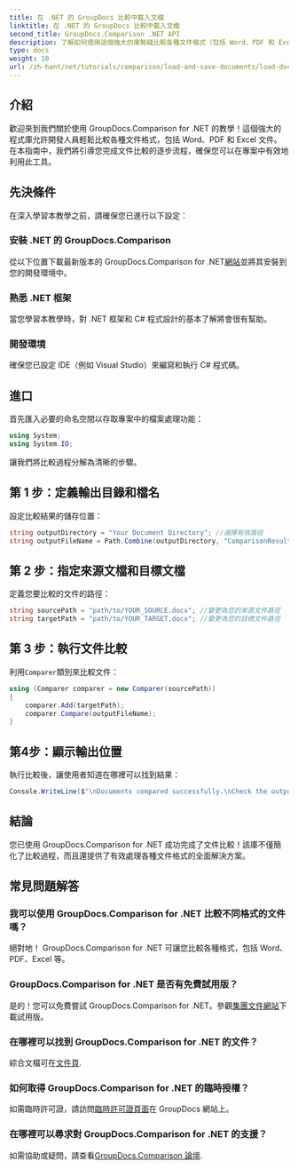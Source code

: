 ```yaml
---
title: 在 .NET 的 GroupDocs 比較中載入文檔
linktitle: 在 .NET 的 GroupDocs 比較中載入文檔
second_title: GroupDocs.Comparison .NET API
description: 了解如何使用這個強大的庫無縫比較各種文件格式（包括 Word、PDF 和 Excel）。本逐步教學非常適合各個層級的開發人員。
type: docs
weight: 10
url: /zh-hant/net/tutorials/comparison/load-and-save-documents/load-documents/
---
```

## 介紹

歡迎來到我們關於使用 GroupDocs.Comparison for .NET 的教學！這個強大的程式庫允許開發人員輕鬆比較各種文件格式，包括 Word、PDF 和 Excel 文件。在本指南中，我們將引導您完成文件比較的逐步流程，確保您可以在專案中有效地利用此工具。

## 先決條件

在深入學習本教學之前，請確保您已進行以下設定：

### 安裝 .NET 的 GroupDocs.Comparison
從以下位置下載最新版本的 GroupDocs.Comparison for .NET[網站](https://releases.groupdocs.com/comparison/net/)並將其安裝到您的開發環境中。

### 熟悉 .NET 框架
當您學習本教學時，對 .NET 框架和 C# 程式設計的基本了解將會很有幫助。

### 開發環境
確保您已設定 IDE（例如 Visual Studio）來編寫和執行 C# 程式碼。

## 進口

首先匯入必要的命名空間以存取專案中的檔案處理功能：

```csharp
using System;
using System.IO;
```

讓我們將比較過程分解為清晰的步驟。

## 第 1 步：定義輸出目錄和檔名

設定比較結果的儲存位置：

```csharp
string outputDirectory = "Your Document Directory"; //選擇有效路徑
string outputFileName = Path.Combine(outputDirectory, "ComparisonResult.docx");
```

## 第 2 步：指定來源文檔和目標文檔

定義您要比較的文件的路徑：

```csharp
string sourcePath = "path/to/YOUR_SOURCE.docx"; //變更為您的來源文件路徑
string targetPath = "path/to/YOUR_TARGET.docx"; //變更為您的目標文件路徑
```

## 第 3 步：執行文件比較

利用`Comparer`類別來比較文件：

```csharp
using (Comparer comparer = new Comparer(sourcePath))
{
    comparer.Add(targetPath);
    comparer.Compare(outputFileName);
}
```

## 第4步：顯示輸出位置

執行比較後，讓使用者知道在哪裡可以找到結果：

```csharp
Console.WriteLine($"\nDocuments compared successfully.\nCheck the output in: {outputDirectory}");
```

## 結論

您已使用 GroupDocs.Comparison for .NET 成功完成了文件比較！該庫不僅簡化了比較過程，而且還提供了有效處理各種文件格式的全面解決方案。

## 常見問題解答

### 我可以使用 GroupDocs.Comparison for .NET 比較不同格式的文件嗎？
絕對地！ GroupDocs.Comparison for .NET 可讓您比較各種格式，包括 Word、PDF、Excel 等。

### GroupDocs.Comparison for .NET 是否有免費試用版？
是的！您可以免費嘗試 GroupDocs.Comparison for .NET。參觀[集團文件網站](https://releases.groupdocs.com/)下載試用版。

### 在哪裡可以找到 GroupDocs.Comparison for .NET 的文件？
綜合文檔可在[文件頁](https://reference.groupdocs.com/comparison/net/).

### 如何取得 GroupDocs.Comparison for .NET 的臨時授權？
如需臨時許可證，請訪問[臨時許可證頁面](https://purchase.groupdocs.com/temporary-license/)在 GroupDocs 網站上。

### 在哪裡可以尋求對 GroupDocs.Comparison for .NET 的支援？
如需協助或疑問，請查看[GroupDocs.Comparison 論壇](https://forum.groupdocs.com/c/comparison/12).